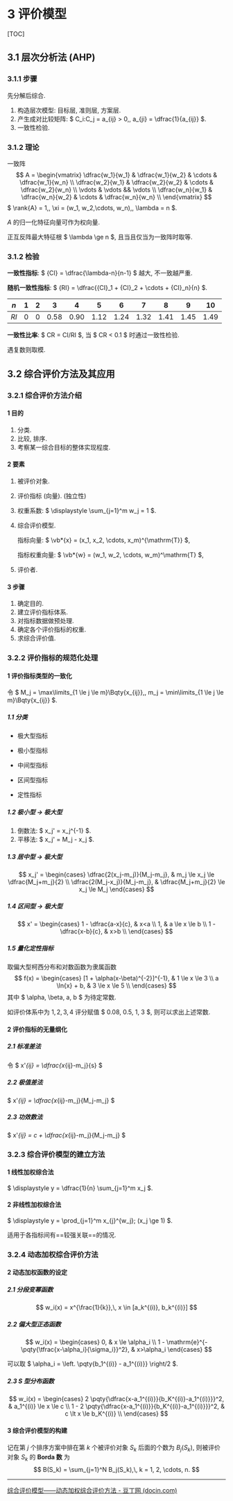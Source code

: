 # 3	评价模型

[TOC]

## 3.1	层次分析法 (AHP)

### 3.1.1	步骤

先分解后综合.

1. 构造层次模型: 目标层, 准则层, 方案层.
2. 产生成对比较矩阵: $ C_i:C_j = a_{ij} > 0,\, a_{ji} = \dfrac{1}{a_{ij}} $.
3. 一致性检验.

### 3.1.2	理论

一致阵
$$
A = \begin{vmatrix}
	\dfrac{w_1}{w_1} & \dfrac{w_1}{w_2} & \cdots & \dfrac{w_1}{w_n} \\
	\dfrac{w_2}{w_1} & \dfrac{w_2}{w_2} & \cdots & \dfrac{w_2}{w_n} \\
	\vdots & \vdots && \vdots \\
	\dfrac{w_n}{w_1} & \dfrac{w_n}{w_2} & \cdots & \dfrac{w_n}{w_n} \\
\end{vmatrix}
$$
$ \rank{A} = 1,\, \xi = (w_1, w_2,\cdots, w_n),\, \lambda = n $. 

$A$ 的归一化特征向量可作为权向量.

正互反阵最大特征根 $ \lambda \ge n $, 且当且仅当为一致阵时取等.

### 3.1.2	检验

**一致性指标**: $ {CI} = \dfrac{\lambda-n}{n-1} $ 越大, 不一致越严重.

**随机一致性指标**: $ {RI} = \dfrac{{CI}_1 + {CI}_2 + \cdots + {CI}_n}{n} $.

| $n$  | 1    | 2    | 3    | 4    | 5    | 6    | 7    | 8    | 9    | 10   |
| ---- | ---- | ---- | ---- | ---- | ---- | ---- | ---- | ---- | ---- | ---- |
| $RI$ | 0    | 0    | 0.58 | 0.90 | 1.12 | 1.24 | 1.32 | 1.41 | 1.45 | 1.49 |

**一致性比率**: $ CR = CI/RI $, 当 $ CR < 0.1 $ 时通过一致性检验.

遇复数则取模.



## 3.2	综合评价方法及其应用

### 3.2.1	综合评价方法介绍

#### 1	目的

1. 分类.
2. 比较, 排序.
3. 考察某一综合目标的整体实现程度.

#### 2	要素

1. 被评价对象.

2. 评价指标 (向量). (独立性)

3. 权重系数: $ \displaystyle \sum_{j=1}^m w_j = 1 $.

4. 综合评价模型.

   指标向量: $ \vb*{x} = (x_1, x_2, \cdots, x_m)^{\mathrm{T}} $,

   指标权重向量: $ \vb*{w} = (w_1, w_2, \cdots, w_m)^\mathrm{T} $,

5. 评价者.

#### 3	步骤

1. 确定目的.
2. 建立评价指标体系.
3. 对指标数据做预处理.
4. 确定各个评价指标的权重.
5. 求综合评价值.



### 3.2.2	评价指标的规范化处理

#### 1	评价指标类型的一致化

令 $ M_j = \max\limits_{1 \le j \le m}\Bqty{x_{ij}},\, m_j = \min\limits_{1 \le j \le m}\Bqty{x_{ij}} $.

##### 1.1	分类

- 极大型指标

- 极小型指标

- 中间型指标

- 区间型指标

- 定性指标

##### 1.2	极小型 $\rightarrow$ 极大型

1. 倒数法: $ x_j' = x_j^{-1} $.
2. 平移法: $ x_j' = M_j - x_j $.

##### 1.3	居中型 $\rightarrow$ 极大型

$$
x_j' = \begin{cases}
	\dfrac{2(x_j-m_j)}{M_j-m_j},
	& m_j \le x_j \le \dfrac{M_j+m_j}{2}
	\\
	\dfrac{2(M_j-x_j)}{M_j-m_j},
	& \dfrac{M_j+m_j}{2} \le x_j \le M_j
\end{cases}
$$

##### 1.4	区间型 $\rightarrow$ 极大型

$$
x' = \begin{cases}
	1 - \dfrac{a-x}{c}, & x<a \\
	1, & a \le x \le b \\
	1 - \dfrac{x-b}{c}, & x>b \\
\end{cases}
$$

##### 1.5	量化定性指标

取偏大型柯西分布和对数函数为隶属函数
$$
f(x) = \begin{cases}
	[1 + \alpha(x-\beta)^{-2}]^{-1}, & 1 \le x \le 3 \\
	a \ln{x} + b, & 3 \le x \le 5 \\
\end{cases}
$$
其中 $ \alpha, \beta, a, b $ 为待定常数.

如评价体系中为 $1, 2, 3, 4$ 评分赋值 $ 0.08, 0.5, 1, 3 $, 则可以求出上述常数.

#### 2	评价指标的无量纲化

##### 2.1	标准差法

令 $ x'_{ij} = \dfrac{x_{ij}-m_j}{s} $

##### 2.2	极值差法

$ x'_{ij} = \dfrac{x_{ij}-m_j}{M_j-m_j} $

##### 2.3	功效数法

$ x'_{ij} = c + \dfrac{x_{ij}-m_j}{M_j-m_j} $



### 3.2.3	综合评价模型的建立方法

#### 1	线性加权综合法

$ \displaystyle y = \dfrac{1}{n} \sum_{j=1}^m x_j $.

#### 2	非线性加权综合法

$ \displaystyle y = \prod_{j=1}^m x_{j}^{w_j}\; (x_j \ge 1) $.

适用于各指标间有==较强关联==的情况.



### 3.2.4	动态加权综合评价方法

#### 2	动态加权函数的设定

##### 2.1	分段变幂函数

$$
w_i(x) = x^{\frac{1}{k}},\, x \in [a_k^{(i)}, b_k^{(i)}]
$$

##### 2.2	偏大型正态函数

$$
w_i(x) = \begin{cases}
	0, & x \le \alpha_i \\
	1 - \mathrm{e}^{-\pqty{\tfrac{x-\alpha_i}{\sigma_i}}^2}, & x>\alpha_i
\end{cases}
$$

可以取 $ \alpha_i = \left. \pqty{b_1^{(i)} - a_1^{(i)}} \right/2 $.

##### 2.3	S 型分布函数

$$
w_i(x) = \begin{cases}
	2 \pqty{\dfrac{x-a_1^{(i)}}{b_K^{(i)}-a_1^{(i)}}}^2, & a_1^{(i)} \le x \le c \\
	1 - 2 \pqty{\dfrac{x-a_1^{(i)}}{b_K^{(i)}-a_1^{(i)}}}^2, & c \lt x \le b_K^{(i)} \\
\end{cases}
$$

#### 3	综合评价模型的构建

记在第 $j$ 个排序方案中排在第 $k$ 个被评价对象 $S_k$ 后面的个数为 $B_j(S_k)$, 则被评价对象 $S_k$ 的 **Borda 数** 为
$$
B(S_k) = \sum_{j=1}^N B_j(S_k),\, k = 1, 2, \cdots, n.
$$

---

[综合评价模型——动态加权综合评价方法 - 豆丁网 (docin.com)](https://www.docin.com/p-1273215008.html)